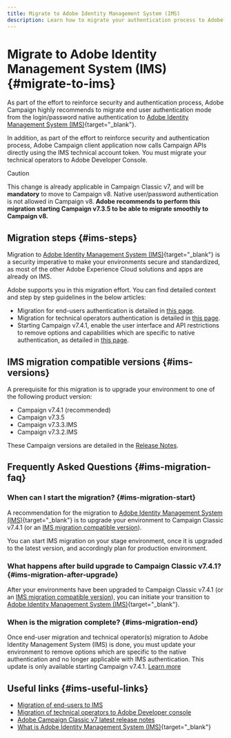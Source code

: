 ```yaml
---
title: Migrate to Adobe Identity Management System (IMS)
description: Learn how to migrate your authentication process to Adobe Identity Management System (IMS)
---
```

# Migrate to Adobe Identity Management System (IMS) {#migrate-to-ims}

As part of the effort to reinforce security and authentication process, Adobe Campaign highly recommends to migrate end user authentication mode from the login/password native authentication to [Adobe Identity Management System (IMS)](https://helpx.adobe.com/enterprise/using/identity.html){target="_blank"}.

In addition, as part of the effort to reinforce security and authentication process, Adobe Campaign client application now calls Campaign APIs directly using the IMS technical account token. You must migrate your technical operators to Adobe Developer Console.

>[!CAUTION]
>
>This change is already applicable in Campaign Classic v7, and will be **mandatory** to move to Campaign v8. Native user/password authentication is not allowed in Campaign v8. **Adobe recommends to perform this migration starting Campaign v7.3.5 to be able to migrate smoothly to Campaign v8.**
>

## Migration steps {#ims-steps}

Migration to [Adobe Identity Management System (IMS)](https://helpx.adobe.com/enterprise/using/identity.html){target="_blank"} is a security imperative to make your environments secure and standardized, as most of the other Adobe Experience Cloud solutions and apps are already on IMS.

Adobe supports you in this migration effort. You can find detailed context and step by step guidelines in the below articles:

* Migration for end-users authentication is detailed in [this page](migrate-users-to-ims.md).
* Migration for technical operators authentication is detailed in [this page](ims-migration.md).
* Starting Campaign v7.4.1, enable the user interface and API restrictions to remove options and capabilities which are specific to native authentication, as detailed in [this page](impact-ims-migration.md).


## IMS migration compatible versions {#ims-versions}

A prerequisite for this migration is to upgrade your environment to one of the following product version:

* Campaign v7.4.1 (recommended)
* Campaign v7.3.5 
* Campaign v7.3.3.IMS
* Campaign v7.3.2.IMS

These Campaign versions are detailed in the [Release Notes](../../rn/using/latest-release.md).

## Frequently Asked Questions {#ims-migration-faq}

### When can I start the migration? {#ims-migration-start}

A recommendation for the migration to [Adobe Identity Management System (IMS)](https://helpx.adobe.com/enterprise/using/identity.html){target="_blank"} is to upgrade your environment to Campaign Classic v7.4.1 (or an [IMS migration compatible version](#ims-versions)).

You can start IMS migration on your stage environment, once it is upgraded to the latest version, and accordingly plan for production environment.

### What happens after build upgrade to Campaign Classic v7.4.1? {#ims-migration-after-upgrade}

After your environments have been upgraded to Campaign Classic v7.4.1 (or an [IMS migration compatible version](#ims-versions)), you can initiate your transition to [Adobe Identity Management System (IMS)](https://helpx.adobe.com/enterprise/using/identity.html){target="_blank"}. 

### When is the migration complete? {#ims-migration-end}

Once end-user migration and technical operator(s) migration to Adobe Identity Management System (IMS) is done, you must update your environment to remove options which are specific to the native authentication and no longer applicable with IMS authentication. This update is only available starting Campaign v7.4.1. [Learn more](impact-ims-migration.md)



## Useful links {#ims-useful-links}

* [Migration of end-users to IMS](migrate-users-to-ims.md)
* [Migration of technical operators to Adobe Developer console](ims-migration.md)
* [Adobe Campaign Classic v7 latest release notes](../../rn/using/latest-release.md)
* [What is Adobe Identity Management System (IMS)](https://helpx.adobe.com/enterprise/using/identity.html){target="_blank"}
